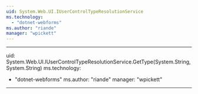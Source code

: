 ```yaml
---
uid: System.Web.UI.IUserControlTypeResolutionService
ms.technology: 
  - "dotnet-webforms"
ms.author: "riande"
manager: "wpickett"
---
```


---
uid: System.Web.UI.IUserControlTypeResolutionService.GetType(System.String,System.String)
ms.technology: 
  - "dotnet-webforms"
ms.author: "riande"
manager: "wpickett"
---
